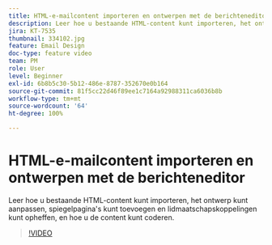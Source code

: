 ```yaml
---
title: HTML-e-mailcontent importeren en ontwerpen met de berichteneditor
description: Leer hoe u bestaande HTML-content kunt importeren, het ontwerp kunt aanpassen, spiegelpagina's kunt toevoegen en lidmaatschapskoppelingen kunt opheffen, en hoe u de content kunt coderen.
jira: KT-7535
thumbnail: 334102.jpg
feature: Email Design
doc-type: feature video
team: PM
role: User
level: Beginner
exl-id: 6b8b5c30-5b12-486e-8787-352670e0b164
source-git-commit: 81f5cc22d46f89ee1c7164a92988311ca6036b8b
workflow-type: tm+mt
source-wordcount: '64'
ht-degree: 100%

---
```


# HTML-e-mailcontent importeren en ontwerpen met de berichteneditor

Leer hoe u bestaande HTML-content kunt importeren, het ontwerp kunt aanpassen, spiegelpagina&#39;s kunt toevoegen en lidmaatschapskoppelingen kunt opheffen, en hoe u de content kunt coderen.

>[!VIDEO](https://video.tv.adobe.com/v/334102?quality=12&learn=on)
